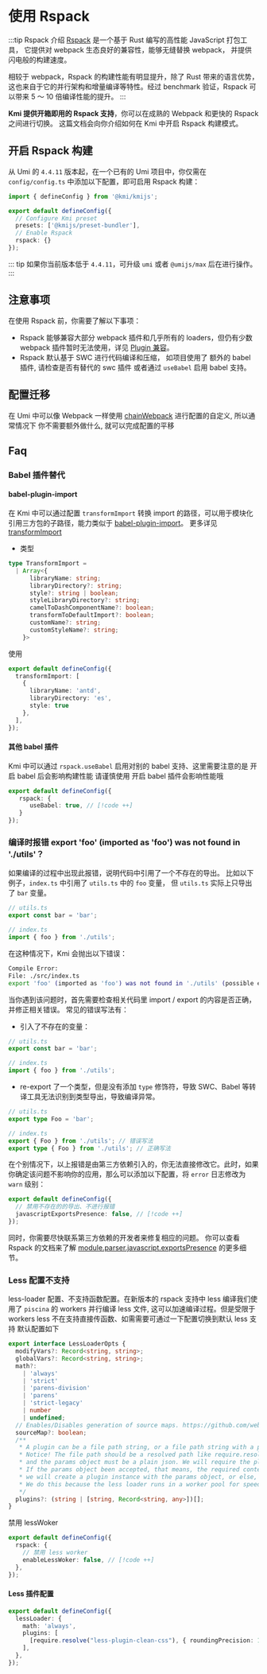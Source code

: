 # 使用 Rspack

:::tip Rspack 介绍
[Rspack](https://rspack.dev/zh/index) 是一个基于 Rust 编写的高性能 JavaScript 打包工具， 它提供对 webpack 生态良好的兼容性，能够无缝替换 webpack， 并提供闪电般的构建速度。

相较于 webpack，Rspack 的构建性能有明显提升，除了 Rust 带来的语言优势，这也来自于它的并行架构和增量编译等特性。经过 benchmark 验证，Rspack 可以带来 5 ～ 10 倍编译性能的提升。
:::

**Kmi 提供开箱即用的 Rspack 支持**，你可以在成熟的 Webpack 和更快的 Rspack 之间进行切换。
这篇文档会向你介绍如何在 Kmi 中开启 Rspack 构建模式。

## 开启 Rspack 构建

从 Umi 的 `4.4.11` 版本起，在一个已有的 Umi 项目中，你仅需在 `config/config.ts` 中添加以下配置，即可启用 Rspack 构建：

```ts [config/config.ts]
import { defineConfig } from '@kmi/kmijs';

export default defineConfig({
  // Configure Kmi preset
  presets: ['@kmijs/preset-bundler'],
  // Enable Rspack
  rspack: {}
});
```

::: tip
如果你当前版本低于 `4.4.11`，可升级 `umi` 或者 `@umijs/max` 后在进行操作。
:::

## 注意事项

在使用 Rspack 前，你需要了解以下事项：

- Rspack 能够兼容大部分 webpack 插件和几乎所有的 loaders，但仍有少数 webpack 插件暂时无法使用，详见 [Plugin 兼容](https://rspack.dev/zh/guide/compatibility/plugin)。
- Rspack 默认基于 SWC 进行代码编译和压缩， 如项目使用了 额外的 babel 插件, 请检查是否有替代的 swc 插件 或者通过 `useBabel` 启用 babel 支持。

## 配置迁移
在 Umi 中可以像 Webpack 一样使用 [chainWebpack](/config/config#chainwebpack) 进行配置的自定义, 所以通常情况下 你不需要额外做什么, 就可以完成配置的平移

## Faq

### Babel 插件替代

#### babel-plugin-import
在 Kmi 中可以通过配置 `transformImport`  转换 import 的路径，可以用于模块化引用三方包的子路径，能力类似于 [babel-plugin-import](https://www.npmjs.com/package/babel-plugin-import)。 更多详见 [transformImport](/config/config#transformimport)

- 类型
```ts
type TransformImport =
  | Array<{
      libraryName: string;
      libraryDirectory?: string;
      style?: string | boolean;
      styleLibraryDirectory?: string;
      camelToDashComponentName?: boolean;
      transformToDefaultImport?: boolean;
      customName?: string;
      customStyleName?: string;
    }>
```
使用

```ts [config/config.ts] {2-8}
export default defineConfig({
  transformImport: [
    {
      libraryName: 'antd',
      libraryDirectory: 'es',
      style: true
    },
  ],
});
```


#### 其他 babel 插件
Kmi 中可以通过 `rspack.useBabel` 启用对别的 babel 支持、这里需要注意的是 开启 babel 后会影响构建性能 请谨慎使用
开启 babel 插件会影响性能哦

```ts [config/config.ts]
export default defineConfig({
   rspack: {
      useBabel: true, // [!code ++]
   }
});
```

###  编译时报错 export 'foo' (imported as 'foo') was not found in './utils'？

如果编译的过程中出现此报错，说明代码中引用了一个不存在的导出。
比如以下例子，`index.ts` 中引用了 `utils.ts` 中的 `foo` 变量， 但 `utils.ts` 实际上只导出了 `bar` 变量。

```ts
// utils.ts
export const bar = 'bar';

// index.ts
import { foo } from './utils';
```

在这种情况下，Kmi 会抛出以下错误：
```sh
Compile Error:
File: ./src/index.ts
export 'foo' (imported as 'foo') was not found in './utils' (possible exports: bar)
```
当你遇到该问题时，首先需要检查相关代码里 import / export 的内容是否正确，并修正相关错误。
常见的错误写法有：

- 引入了不存在的变量：
```ts
// utils.ts
export const bar = 'bar';

// index.ts
import { foo } from './utils';
```

- re-export 了一个类型，但是没有添加 `type` 修饰符，导致 SWC、Babel 等转译工具无法识别到类型导出，导致编译异常。
```ts
// utils.ts
export type Foo = 'bar';

// index.ts
export { Foo } from './utils'; // 错误写法
export type { Foo } from './utils'; // 正确写法
```

在个别情况下，以上报错是由第三方依赖引入的，你无法直接修改它。此时，如果你确定该问题不影响你的应用，那么可以添加以下配置，将 `error` 日志修改为 `warn` 级别：

```ts [config/config.ts]
export default defineConfig({
  // 禁用不存在的的导出、不进行报错
  javascriptExportsPresence: false, // [!code ++]
});
```

同时，你需要尽快联系第三方依赖的开发者来修复相应的问题。
你可以查看 Rspack 的文档来了解 [module.parser.javascript.exportsPresence](https://rspack.dev/zh/config/module#moduleparserjavascriptexportspresence) 的更多细节。

### Less 配置不支持
less-loader 配置、不支持函数配置。在新版本的 rspack 支持中 less 编译我们使用了 `piscina` 的 workers 并行编译 less 文件, 这可以加速编译过程。但是受限于 workers less 不在支持直接传函数、如需需要可通过一下配置切换到默认 less 支持
默认配置如下
```ts
export interface LessLoaderOpts {
  modifyVars?: Record<string, string>;
  globalVars?: Record<string, string>;
  math?:
    | 'always'
    | 'strict'
    | 'parens-division'
    | 'parens'
    | 'strict-legacy'
    | number
    | undefined;
  // Enables/Disables generation of source maps. https://github.com/webpack-contrib/less-loader#sourcemap
  sourceMap?: boolean;
  /**
   * A plugin can be a file path string, or a file path string with a params object.
   * Notice! The file path should be a resolved path like require.resolve("less-plugin-clean-css"),
   * and the params object must be a plain json. We will require the plugin file to get the plugin content.
   * If the params object been accepted, that means, the required content will be treated as a factory class of Less.Plugin,
   * we will create a plugin instance with the params object, or else, the required content will be treated as a plugin instance.
   * We do this because the less loader runs in a worker pool for speed, and a less plugin instance can't be passed to worker directly.
   */
  plugins?: (string | [string, Record<string, any>])[];
}
```

禁用 lessWoker

```ts [config/config.ts]
export default defineConfig({
  rspack: {
    // 禁用 less worker
    enableLessWoker: false, // [!code ++]
  },
});
```

#### Less 插件配置
```ts [config/config.ts]
export default defineConfig({
  lessLoader: {
    math: 'always',
    plugins: [
      [require.resolve("less-plugin-clean-css"), { roundingPrecision: 1 }]
    ],
  },
});
```
